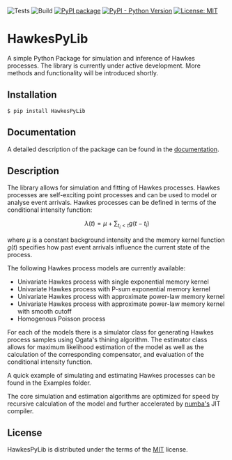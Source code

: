![Tests](https://github.com/Simbold/HawkesPyLib/actions/workflows/tests.yml/badge.svg)
![Build](https://github.com/Simbold/HawkesPyLib/actions/workflows/deploy.yml/badge.svg)
[![PyPI package](https://img.shields.io/pypi/v/HawkesPyLib?color=green&label=pypi%20package)](https://pypi.org/project/HawkesPyLib/)
[![PyPI - Python Version](https://img.shields.io/pypi/pyversions/HawkesPyLib)](https://www.python.org/downloads/)
[![License: MIT](https://img.shields.io/pypi/l/HawkesPyLib?color=blue)](https://opensource.org/licenses/MIT)

# HawkesPyLib
A simple Python Package for simulation and inference of Hawkes processes. The library is currently under active development. More methods and functionality will be introduced shortly.

## Installation

    $ pip install HawkesPyLib

## Documentation

A detailed description of the package can be found in the [documentation](https://simbold.github.io/HawkesPyLib/).

## Description
The library allows for simulation and fitting of Hawkes processes. Hawkes processes are self-exciting point processes and can be used to model or analyse event arrivals. Hawkes processes can be defined in terms of the conditional intensity function:

$$ \lambda(t) = \mu + \sum_{t_i < t} g(t-t_i) $$

where $\mu$ is a constant background intensity and the memory kernel function $g(t)$ specifies how past event arrivals influence the current state of the process. 

The following Hawkes process models are currently available:
- Univariate Hawkes process with single exponential memory kernel
- Univariate Hawkes process with P-sum exponential memory kernel
- Univariate Hawkes process with approximate power-law memory kernel
- Univariate Hawkes process with approximate power-law memory kernel with smooth cutoff
- Homogenous Poisson process

For each of the models there is a simulator class for generating Hawkes process samples using Ogata's thining algorithm.
The estimator class allows for maximum likelihood estimation of the model as well as the calculation of the corresponding compensator, and evaluation of the conditional intensity function.

A quick example of simulating and estimating Hawkes processes can be found in the Examples folder.

The core simulation and estimation algorithms are optimized for speed
by recursive calculation of the model and further accelerated by
[numba's](https://numba.pydata.org/) JIT compiler.

## License

HawkesPyLib is distributed under the terms of the [MIT](https://opensource.org/licenses/MIT) license.
